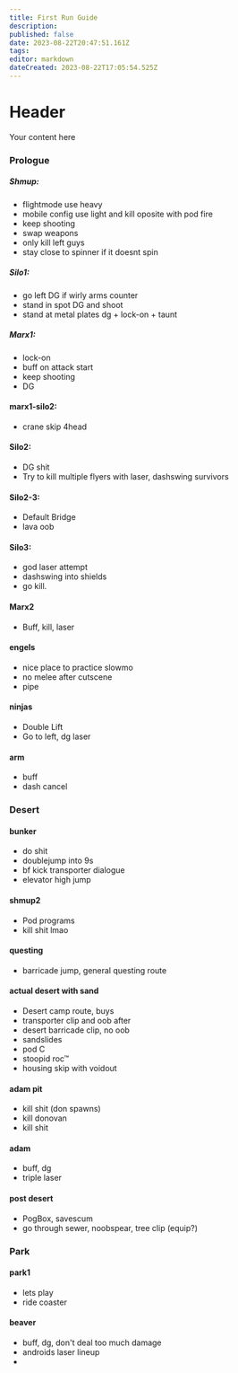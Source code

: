 ```yaml
---
title: First Run Guide
description: 
published: false
date: 2023-08-22T20:47:51.161Z
tags: 
editor: markdown
dateCreated: 2023-08-22T17:05:54.525Z
---
```


# Header
Your content here


### Prologue

##### Shmup:
- flightmode use heavy
- mobile config use light and kill oposite with pod fire
- keep shooting
- swap weapons
- only kill left guys
- stay close to spinner if it doesnt spin

##### Silo1: 
- go left DG if wirly arms counter
- stand in spot DG and shoot
- stand at metal plates dg + lock-on + taunt
				 
##### Marx1:
- lock-on 
- buff on attack start
- keep shooting
- DG

#### marx1-silo2:
- crane skip 4head

#### Silo2:
- DG shit
- Try to kill multiple flyers with laser, dashswing survivors

#### Silo2-3:
- Default Bridge
- lava oob

#### Silo3:
- god laser attempt
- dashswing into shields
- go kill.

#### Marx2
- Buff, kill, laser

#### engels
- nice place to practice slowmo
- no melee after cutscene
- pipe

#### ninjas
- Double Lift
- Go to left, dg laser

#### arm
- buff
- dash cancel

### Desert

#### bunker
- do shit
- doublejump into 9s
- bf kick transporter dialogue
- elevator high jump

#### shmup2
- Pod programs
- kill shit lmao

#### questing
- barricade jump, general questing route

#### actual desert with sand
- Desert camp route, buys
- transporter clip and oob after
- desert barricade clip, no oob 
- sandslides
- pod C
- stoopid roc™
- housing skip with voidout

#### adam pit
- kill shit (don spawns)
- kill donovan
- kill shit

#### adam
- buff, dg
- triple laser

#### post desert
- PogBox, savescum
- go through sewer, noobspear, tree clip (equip?)

### Park
#### park1
- lets play
- ride coaster

#### beaver
- buff, dg, don't deal too much damage
- androids laser lineup
- 